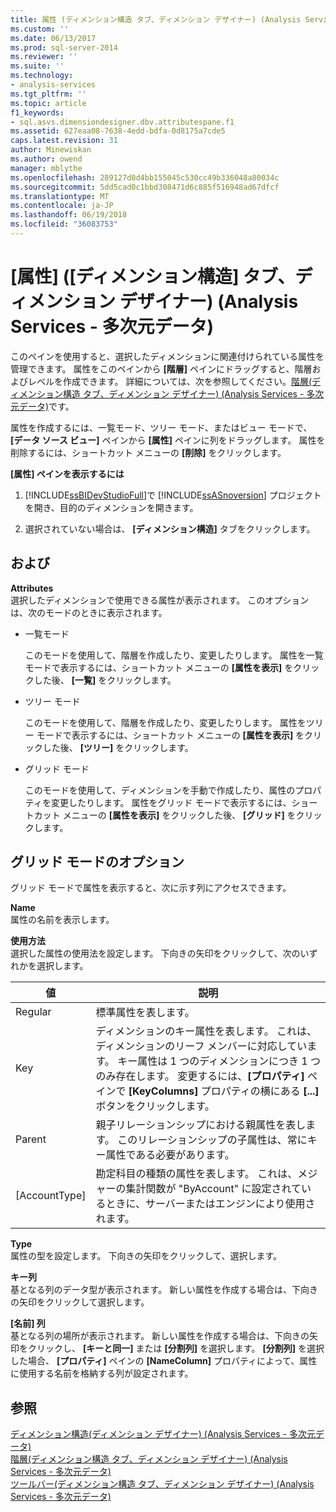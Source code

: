 ```yaml
---
title: 属性 (ディメンション構造 タブ、ディメンション デザイナー) (Analysis Services - 多次元データ) |Microsoft ドキュメント
ms.custom: ''
ms.date: 06/13/2017
ms.prod: sql-server-2014
ms.reviewer: ''
ms.suite: ''
ms.technology:
- analysis-services
ms.tgt_pltfrm: ''
ms.topic: article
f1_keywords:
- sql.asvs.dimensiondesigner.dbv.attributespane.f1
ms.assetid: 627eaa08-7638-4edd-bdfa-0d8175a7cde5
caps.latest.revision: 31
author: Minewiskan
ms.author: owend
manager: mblythe
ms.openlocfilehash: 289127d0d4bb155045c530cc49b336048a80034c
ms.sourcegitcommit: 5dd5cad0c1bbd308471d6c885f516948ad67dfcf
ms.translationtype: MT
ms.contentlocale: ja-JP
ms.lasthandoff: 06/19/2018
ms.locfileid: "36083753"
---
```

# <a name="attributes-dimension-structure-tab-dimension-designer-analysis-services---multidimensional-data"></a>[属性] ([ディメンション構造] タブ、ディメンション デザイナー) (Analysis Services - 多次元データ)
  このペインを使用すると、選択したディメンションに関連付けられている属性を管理できます。 属性をこのペインから **[階層]** ペインにドラッグすると、階層およびレベルを作成できます。 詳細については、次を参照してください。[階層&#40;ディメンション構造 タブ、ディメンション デザイナー&#41; &#40;Analysis Services - 多次元データ&#41;](hierarchies-dimension-designer-analysis-services-multidimensional-data.md)です。  
  
 属性を作成するには、一覧モード、ツリー モード、またはビュー モードで、 **[データ ソース ビュー]** ペインから **[属性]** ペインに列をドラッグします。 属性を削除するには、ショートカット メニューの **[削除]** をクリックします。  
  
 **[属性] ペインを表示するには**  
  
1.  [!INCLUDE[ssBIDevStudioFull](../includes/ssbidevstudiofull-md.md)]で [!INCLUDE[ssASnoversion](../includes/ssasnoversion-md.md)] プロジェクトを開き、目的のディメンションを開きます。  
  
2.  選択されていない場合は、 **[ディメンション構造]** タブをクリックします。  
  
## <a name="options"></a>および  
 **Attributes**  
 選択したディメンションで使用できる属性が表示されます。 このオプションは、次のモードのときに表示されます。  
  
-   一覧モード  
  
     このモードを使用して、階層を作成したり、変更したりします。 属性を一覧モードで表示するには、ショートカット メニューの **[属性を表示]** をクリックした後、 **[一覧]** をクリックします。  
  
-   ツリー モード  
  
     このモードを使用して、階層を作成したり、変更したりします。 属性をツリー モードで表示するには、ショートカット メニューの **[属性を表示]** をクリックした後、 **[ツリー]** をクリックします。  
  
-   グリッド モード  
  
     このモードを使用して、ディメンションを手動で作成したり、属性のプロパティを変更したりします。 属性をグリッド モードで表示するには、ショートカット メニューの **[属性を表示]** をクリックした後、 **[グリッド]** をクリックします。  
  
## <a name="grid-mode-options"></a>グリッド モードのオプション  
 グリッド モードで属性を表示すると、次に示す列にアクセスできます。  
  
 **Name**  
 属性の名前を表示します。  
  
 **使用方法**  
 選択した属性の使用法を設定します。 下向きの矢印をクリックして、次のいずれかを選択します。  
  
|値|説明|  
|-----------|-----------------|  
|Regular|標準属性を表します。|  
|Key|ディメンションのキー属性を表します。 これは、ディメンションのリーフ メンバーに対応しています。 キー属性は 1 つのディメンションにつき 1 つのみ存在します。 変更するには、**[プロパティ]** ペインで **[KeyColumns]** プロパティの横にある **[...]** ボタンをクリックします。|  
|Parent|親子リレーションシップにおける親属性を表します。 このリレーションシップの子属性は、常にキー属性である必要があります。|  
|[AccountType]|勘定科目の種類の属性を表します。 これは、メジャーの集計関数が "ByAccount" に設定されているときに、サーバーまたはエンジンにより使用されます。|  
  
 **Type**  
 属性の型を設定します。 下向きの矢印をクリックして、選択します。  
  
 **キー列**  
 基となる列のデータ型が表示されます。 新しい属性を作成する場合は、下向きの矢印をクリックして選択します。  
  
 **[名前] 列**  
 基となる列の場所が表示されます。 新しい属性を作成する場合は、下向きの矢印をクリックし、 **[キーと同一]** または **[分割列]** を選択します。 **[分割列]** を選択した場合、 **[プロパティ]** ペインの **[NameColumn]** プロパティによって、属性に使用する名前を格納する列が設定されます。  
  
## <a name="see-also"></a>参照  
 [ディメンション構造&#40;ディメンション デザイナー&#41; &#40;Analysis Services - 多次元データ&#41;](dimension-structure-dimension-designer-analysis-services-multidimensional-data.md)   
 [階層&#40;ディメンション構造 タブ、ディメンション デザイナー&#41; &#40;Analysis Services - 多次元データ&#41;](hierarchies-dimension-designer-analysis-services-multidimensional-data.md)   
 [ツールバー&#40;ディメンション構造 タブ、ディメンション デザイナー&#41; &#40;Analysis Services - 多次元データ&#41;](toolbar-dimension-structure-designer-analysis-services-multidimensional-data.md)  
  
  